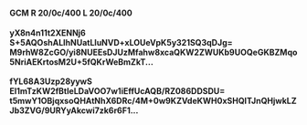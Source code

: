 #### GCM R 20/0c/400 L 20/0c/400
**yX8n4n11t2XENNj6**<br/>**S+5AQOshALIhNUatLluNVD+xLOUeVpK5y321SQ3qDJg=**<br/>**M9rhW8ZcGO/yi8NUEEsDJUzMfahw8xcaQKW2ZWUKb9UOQeGKBZMqo5NriAEKrtosM2U+5fQKrWeBmZkT...**<br/><br/>
**fYL68A3Uzp28yywS**<br/>**El1mTzKW2fBtleLDaVOO7w1iEffUcAQB/RZ086DDSDU=**<br/>**t5mwY1OBjqxsoQHAtNhX6DRc/4M+0w9KZVdeKWH0xSHQlTJnQHjwkLZJb3ZVG/9URYyAkcwi7zk6r6F1...**